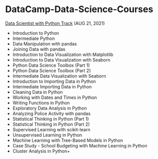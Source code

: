 # DataCamp-Data-Science-Courses

[Data Scientist with Python Track](https://www.datacamp.com/statement-of-accomplishment/track/3caa16282e27792da036d19b3d713ffef82c1958) (AUG 21, 2021)
- Introduction to Python
- Intermediate Python
- Data Manipulation with pandas
- Joining Data with pandas
- Introduction to Data Visualization with Matplotlib
- Introduction to Data Visualization with Seaborn
- Python Data Science Toolbox (Part 1)
- Python Data Science Toolbox (Part 2)
- Intermediate Data Visualization with Seaborn
- Introduction to Importing Data in Python
- Intermediate Importing Data in Python
- Cleaning Data in Python
- Working with Dates and Times in Python
- Writing Functions in Python
- Exploratory Data Analysis in Python
- Analyzing Police Activity with pandas
- Statistical Thinking in Python (Part 1)
- Statistical Thinking in Python (Part 2)
- Supervised Learning with scikit-learn
- Unsupervised Learning in Python
- Machine Learning with Tree-Based Models in Python
- Case Study - School Budgeting with Machine Learning in Python
- Cluster Analysis in Python+
